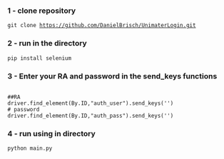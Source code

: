 ### 1 - clone repository
<code>git clone https://github.com/DanielBrisch/UnimaterLogin.git</code>

### 2 - run in the directory
<code>pip install selenium</code>

### 3 - Enter your RA and password in the send_keys functions
<code> 
##RA
driver.find_element(By.ID,"auth_user").send_keys('')
# password
driver.find_element(By.ID,"auth_pass").send_keys('')
</code>

### 4 - run using in directory

<code>python main.py</code>